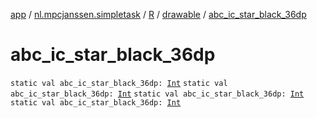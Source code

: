 [app](../../../index.md) / [nl.mpcjanssen.simpletask](../../index.md) / [R](../index.md) / [drawable](index.md) / [abc_ic_star_black_36dp](.)

# abc_ic_star_black_36dp

`static val abc_ic_star_black_36dp: `[`Int`](https://kotlinlang.org/api/latest/jvm/stdlib/kotlin/-int/index.html)
`static val abc_ic_star_black_36dp: `[`Int`](https://kotlinlang.org/api/latest/jvm/stdlib/kotlin/-int/index.html)
`static val abc_ic_star_black_36dp: `[`Int`](https://kotlinlang.org/api/latest/jvm/stdlib/kotlin/-int/index.html)
`static val abc_ic_star_black_36dp: `[`Int`](https://kotlinlang.org/api/latest/jvm/stdlib/kotlin/-int/index.html)